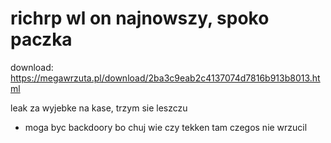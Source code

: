 # richrp wl on najnowszy, spoko paczka

download: https://megawrzuta.pl/download/2ba3c9eab2c4137074d7816b913b8013.html

leak za wyjebke na kase, trzym sie leszczu
+ moga byc backdoory bo chuj wie czy tekken tam czegos nie wrzucil
